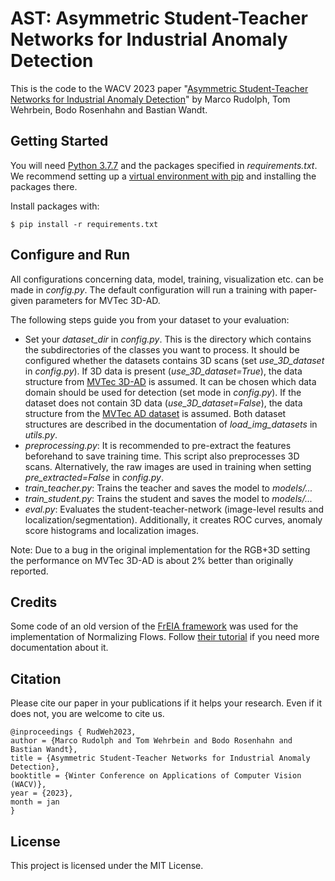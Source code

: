 # AST: Asymmetric Student-Teacher Networks for Industrial Anomaly Detection

This is the code to the WACV 2023 paper "[Asymmetric Student-Teacher Networks for Industrial Anomaly Detection](https://arxiv.org/pdf/2210.07829.pdf)" by Marco Rudolph, Tom Wehrbein, Bodo Rosenhahn and Bastian Wandt.

## Getting Started

You will need [Python 3.7.7](https://www.python.org/downloads) and the packages specified in _requirements.txt_.
We recommend setting up a [virtual environment with pip](https://packaging.python.org/guides/installing-using-pip-and-virtual-environments/) and installing the packages there.

Install packages with:

```
$ pip install -r requirements.txt
```

## Configure and Run

All configurations concerning data, model, training, visualization etc. can be made in _config.py_. The default configuration will run a training with paper-given parameters for MVTec 3D-AD.

The following steps guide you from your dataset to your evaluation:

* Set your _dataset_dir_ in _config.py_. This is the directory which contains the subdirectories of the classes you want to process. It should be configured whether the datasets contains 3D scans (set _use_3D_dataset_ in _config.py_). If 3D data is present (_use_3D_dataset=True_), the data structure from [MVTec 3D-AD](https://www.mvtec.com/company/research/datasets/mvtec-3d-ad) is assumed. It can be chosen which data domain should be used for detection (set mode in _config.py_). If the dataset does not contain 3D data (_use_3D_dataset=False_), the data structure from the [MVTec AD dataset](https://www.mvtec.com/company/research/datasets/mvtec-ad) is assumed. Both dataset structures are described in the documentation of _load_img_datasets_ in _utils.py_.
* _preprocessing.py_: It is recommended to pre-extract the features beforehand to save training time. This script also preprocesses 3D scans. Alternatively, the raw images are used in training when setting _pre_extracted=False_ in _config.py_.
* _train_teacher.py_: Trains the teacher and saves the model to _models/..._
* _train_student.py_: Trains the student and saves the model to _models/..._
* _eval.py_: Evaluates the student-teacher-network (image-level results and localization/segmentation). Additionally, it creates ROC curves, anomaly score histograms and localization images.

Note: Due to a bug in the original implementation for the RGB+3D setting the performance on MVTec 3D-AD is about 2% better than originally reported.

## Credits

Some code of an old version of the [FrEIA framework](https://github.com/VLL-HD/FrEIA) was used for the implementation of Normalizing Flows. Follow [their tutorial](https://github.com/VLL-HD/FrEIA) if you need more documentation about it.

## Citation
Please cite our paper in your publications if it helps your research. Even if it does not, you are welcome to cite us.

    @inproceedings { RudWeh2023,
    author = {Marco Rudolph and Tom Wehrbein and Bodo Rosenhahn and Bastian Wandt},
    title = {Asymmetric Student-Teacher Networks for Industrial Anomaly Detection},
    booktitle = {Winter Conference on Applications of Computer Vision (WACV)},
    year = {2023},
    month = jan
    }

## License

This project is licensed under the MIT License.
